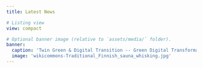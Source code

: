 ```yaml
---
title: Latest News

# Listing view
view: compact

# Optional banner image (relative to `assets/media/` folder).
banner:
  caption: 'Twin Green & Digital Transition -- Green Digital Transformation'
  image: 'wikicommons-Traditional_Finnish_sauna_whisking.jpg'
---
```

